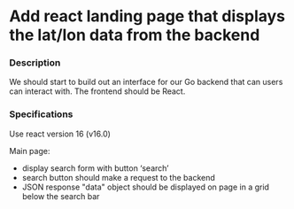 # Add react landing page that displays the lat/lon data from the backend

### Description
We should start to build out an interface for our Go backend that can users can interact with.  The frontend should be React.

### Specifications
Use react version 16 (v16.0)

Main page:
- display search form with button ‘search’
- search button should make a request to the backend
- JSON response "data" object should be displayed on page in a grid below the search bar

